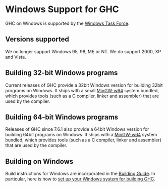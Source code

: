 # Windows Support for GHC


GHC on Windows is supported by the [Windows Task Force](windows-task-force).

## Versions supported


We no longer support Windows 95, 98, ME or NT. We do support 2000, XP and Vista.

## Building 32-bit Windows programs


Current releases of GHC provide a 32bit Windows version for building 32bit programs on Windows. It ships with a small [ MinGW-w64](http://mingw-w64.sourceforge.net/) system bundled, which provides tools (such as a C compiler, linker and assembler) that are used by the compiler.

## Building 64-bit Windows programs


Releases of GHC since 7.6.1 also provide a 64bit Windows version for building 64bit programs on Windows. It ships with a [ MinGW-w64](http://mingw-w64.sourceforge.net/) system bundled, which provides tools (such as a C compiler, linker and assembler) that are used by the compiler.

## Building on Windows


Build instructions for Windows are incorporated in the [Building Guide](building).  In particular, here is how to [set up your Windows system for building GHC](building/preparation/windows).
